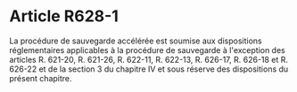 # Article R628-1

La procédure de sauvegarde accélérée est soumise aux dispositions réglementaires applicables à la procédure de sauvegarde à l'exception des articles R. 621-20, R. 621-26, R. 622-11, R. 622-13, R. 626-17, R. 626-18 et R. 626-22 et de la section 3 du chapitre IV et sous réserve des dispositions du présent chapitre.
